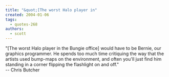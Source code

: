```yaml
---
title: "&quot;[The worst Halo player in"
created: 2004-01-06
tags: 
  - quotes-268
authors: 
  - scott
---
```


"\[The worst Halo player in the Bungie office\] would have to be Bernie, our graphics programmer. He spends too much time critiquing the way that the artists used bump-maps on the environment, and often you'll just find him standing in a corner flipping the flashlight on and off."  
\-- Chris Butcher
